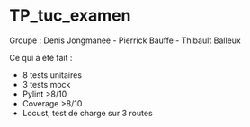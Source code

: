 # TP_tuc_examen

Groupe :
Denis Jongmanee -
Pierrick Bauffe -
Thibault Balleux

Ce qui a été fait :
- 8 tests unitaires
- 3 tests mock
- Pylint >8/10
- Coverage >8/10
- Locust, test de charge sur 3 routes
